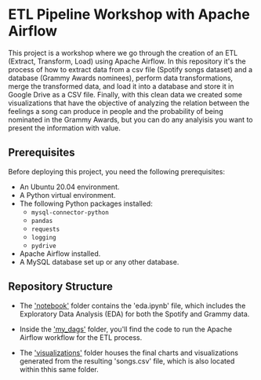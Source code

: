 # ETL Pipeline Workshop with Apache Airflow

This project is a workshop where we go through the creation of an ETL (Extract, Transform, Load) using Apache Airflow. In this repository it's the process of how to extract data from a csv file (Spotify songs dataset) and a database (Grammy Awards nominees), perform data transformations, merge the transformed data, and load it  into a database and store it in Google Drive as a CSV file. Finally, with this clean data we created some visualizations that have the objective of analyzing the relation between the feelings a song can produce in people and the probability of being nominated in the Grammy Awards, but you can do any analyisis you want to present the information with value.

## Prerequisites

Before deploying this project, you need the following prerequisites:
- An Ubuntu 20.04 environment.
- A Python virtual environment.
- The following Python packages installed:
  - `mysql-connector-python`
  - `pandas`
  - `requests`
  - `logging`
  - `pydrive`
- Apache Airflow installed.
- A MySQL database set up or any other database.

## Repository Structure

- The ['notebook'](./notebook) folder contains the 'eda.ipynb' file, which includes the Exploratory Data Analysis (EDA) for both the Spotify and Grammy data.

- Inside the ['my_dags'](./my_dags) folder, you'll find the code to run the Apache Airflow workflow for the ETL process.

- The ['visualizations'](./visualizations) folder houses the final charts and visualizations generated from the resulting 'songs.csv' file, which is also located within thhis same folder.
